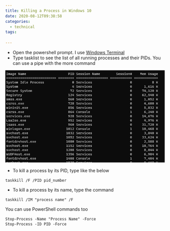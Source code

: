 ```yaml
---
title: Killing a Process in Windows 10
date: 2020-08-12T09:38:58
categories:
  - technical
tags:
  
---
```



* Open the powershell prompt. I use [Windows Terminal](https://devblogs.microsoft.com/commandline/introducing-windows-terminal/)
* Type tasklist to see the list of all running processes and their PIDs. You can use a pipe with the more command

![](/assets/image%20%2815%29.png)

* To kill a process by its PID, type like the below

```text
taskkill /F /PID pid_number
```

* To kill a process by its name, type the command

```text
taskkill /IM "process name" /F
```

You can use PowerShell commands too

```text
Stop-Process -Name "Process Name" -Force
Stop-Process -ID PID -Force
```

